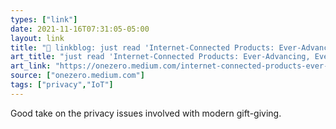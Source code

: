 ```yaml
---
types: ["link"]
date: 2021-11-16T07:31:05-05:00
layout: link
title: "🔗 linkblog: just read 'Internet-Connected Products: Ever-Advancing, Ever-Creepier | by Stephen Moore | Nov, 2021 | OneZero'"
art_title: "just read 'Internet-Connected Products: Ever-Advancing, Ever-Creepier | by Stephen Moore | Nov, 2021 | OneZero"
art_link: "https://onezero.medium.com/internet-connected-products-ever-advancing-ever-creepier-145ecca0c51a"
source: ["onezero.medium.com"]
tags: ["privacy","IoT"]
---
```

Good take on the privacy issues involved with modern gift-giving.
